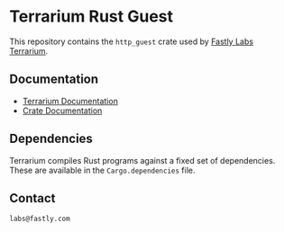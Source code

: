 # Terrarium Rust Guest

This repository contains the `http_guest` crate used by [Fastly Labs Terrarium](https://wasm.fastlylabs.com).

## Documentation

* [Terrarium Documentation](https://wasm.fastlylabs.com/docs)
* [Crate Documentation](https://wasm.fastlylabs.com/docs/rust/http_guest/index.html)

## Dependencies

Terrarium compiles Rust programs against a fixed set of dependencies. These are available
in the `Cargo.dependencies` file.

## Contact

`labs@fastly.com`
